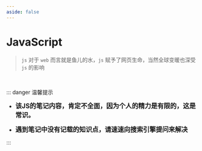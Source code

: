 ```yaml
---
aside: false
---
```

# JavaScript

> `js` 对于 `web` 而言就是鱼儿的水，`js` 赋予了网页生命，当然全球变暖也深受 `js` 的影响


<br/>

::: danger <Badge type='warning'>温馨提示</Badge>

- **<big>该JS的笔记内容，肯定不全面，因为个人的精力是有限的，这是常识。</big>**

- **<big>遇到笔记中没有记载的知识点，请速速向搜索引擎提问来解决</big>**

:::